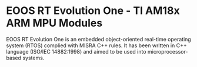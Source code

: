 # EOOS RT Evolution One - TI AM18x ARM MPU Modules
EOOS RT Evolution One is an embedded object-oriented real-time operating system (RTOS) complied with MISRA C++ rules. It has been written in C++ language (ISO/IEC 14882:1998) and aimed to be used into microprocessor-based systems.
